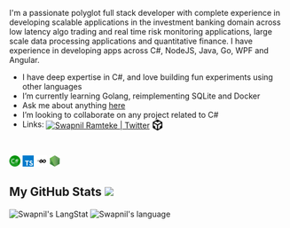 I'm a passionate polyglot full stack developer with complete experience in developing scalable applications in the investment banking domain across low latency algo trading and real time risk monitoring applications,
large scale data processing applications and quantitative finance. 
I have experience in developing apps across C#, NodeJS, Java, Go, WPF and Angular.

- I have deep expertise in C#, and love building fun experiments using other languages
- I’m currently learning Golang, reimplementing SQLite and Docker
- Ask me about anything [here](https://github.com/swpknl/swpknl/issues)
- I’m looking to collaborate on any project related to C#
- Links:  <a href="https://twitter.com/swpknl" target="_blank"><img align="center" alt="Swapnil Ramteke | Twitter" width="21px" src="https://raw.githubusercontent.com/anuraghazra/anuraghazra/master/assets/twitter.svg" /></a>    <a href="https://swpknl.com" target="_blank"><img align="center" alt="Swapnil Ramteke" width="20px" src="https://raw.githubusercontent.com/anuraghazra/anuraghazra/master/assets/codesandbox.svg" /></a>

<br />
<p align="left">
  <img height="20" alt="csharp" src="https://raw.githubusercontent.com/github/explore/80688e429a7d4ef2fca1e82350fe8e3517d3494d/topics/csharp/csharp.png">  <img height="20" alt="typescript" src="https://raw.githubusercontent.com/github/explore/80688e429a7d4ef2fca1e82350fe8e3517d3494d/topics/typescript/typescript.png">  <img height="20" alt="go" src="https://raw.githubusercontent.com/github/explore/80688e429a7d4ef2fca1e82350fe8e3517d3494d/topics/go/go.png"> 
 <img height="20" alt="nodejs" src="https://raw.githubusercontent.com/github/explore/80688e429a7d4ef2fca1e82350fe8e3517d3494d/topics/nodejs/nodejs.png">
</p>


##  My GitHub Stats <img src = "https://i.pinimg.com/originals/65/c4/f4/65c4f452571be1261e9c623f7da488ac.gif" width = 35px> 
 
 <div>
   <img align="center" src="https://github-readme-streak-stats.herokuapp.com/?user=swpknl" alt="Swapnil's LangStat" />
  <img align="center" src="https://github-readme-stats.vercel.app/api/top-langs?username=swpknl&langs_count=10&show_icons=true&locale=en&layout=compact&theme=light" alt="Swapnil's language" />
</div>

<br />
